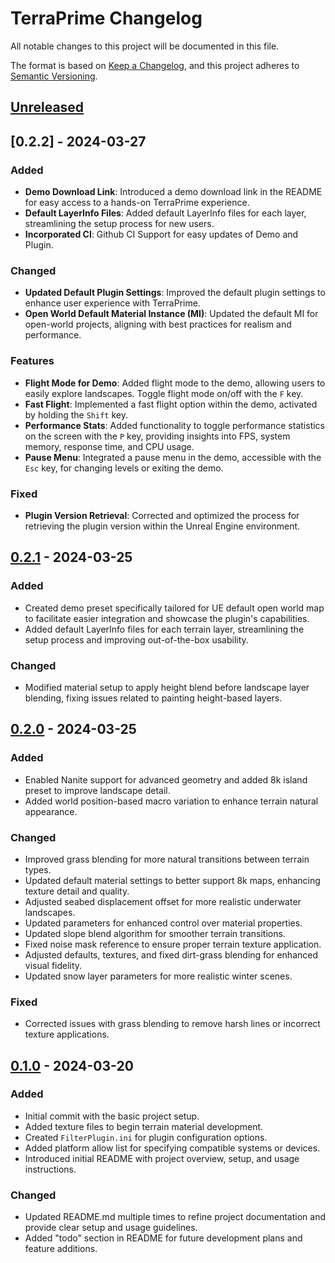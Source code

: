 
# TerraPrime Changelog

All notable changes to this project will be documented in this file.

The format is based on [Keep a Changelog](https://keepachangelog.com/en/1.1.0/), and this project adheres to [Semantic Versioning](https://semver.org/spec/v2.0.0.html).

## [Unreleased]


## [0.2.2] - 2024-03-27

### Added

-   **Demo Download Link**: Introduced a demo download link in the README for easy access to a hands-on TerraPrime experience.
-   **Default LayerInfo Files**: Added default LayerInfo files for each layer, streamlining the setup process for new users.
-   **Incorporated CI**: Github CI Support for easy updates of Demo and Plugin.

### Changed

-   **Updated Default Plugin Settings**: Improved the default plugin settings to enhance user experience with TerraPrime.
-   **Open World Default Material Instance (MI)**: Updated the default MI for open-world projects, aligning with best practices for realism and performance.

### Features

-   **Flight Mode for Demo**: Added flight mode to the demo, allowing users to easily explore landscapes. Toggle flight mode on/off with the `F` key.
-   **Fast Flight**: Implemented a fast flight option within the demo, activated by holding the `Shift` key.
-   **Performance Stats**: Added functionality to toggle performance statistics on the screen with the `P` key, providing insights into FPS, system memory, response time, and CPU usage.
-   **Pause Menu**: Integrated a pause menu in the demo, accessible with the `Esc` key, for changing levels or exiting the demo.

### Fixed

-   **Plugin Version Retrieval**: Corrected and optimized the process for retrieving the plugin version within the Unreal Engine environment.

## [0.2.1] - 2024-03-25

### Added

-   Created demo preset specifically tailored for UE default open world map to facilitate easier integration and showcase the plugin's capabilities.
-   Added default LayerInfo files for each terrain layer, streamlining the setup process and improving out-of-the-box usability.

### Changed

-   Modified material setup to apply height blend before landscape layer blending, fixing issues related to painting height-based layers.

## [0.2.0] - 2024-03-25

### Added

-   Enabled Nanite support for advanced geometry and added 8k island preset to improve landscape detail.
-   Added world position-based macro variation to enhance terrain natural appearance.

### Changed

-   Improved grass blending for more natural transitions between terrain types.
-   Updated default material settings to better support 8k maps, enhancing texture detail and quality.
-   Adjusted seabed displacement offset for more realistic underwater landscapes.
-   Updated parameters for enhanced control over material properties.
-   Updated slope blend algorithm for smoother terrain transitions.
-   Fixed noise mask reference to ensure proper terrain texture application.
-   Adjusted defaults, textures, and fixed dirt-grass blending for enhanced visual fidelity.
-   Updated snow layer parameters for more realistic winter scenes.

### Fixed

-   Corrected issues with grass blending to remove harsh lines or incorrect texture applications.

## [0.1.0](https://github.com/OrchidIsle/TerraPrime/releases/tag/0.1.0) - 2024-03-20

### Added

-   Initial commit with the basic project setup.
-   Added texture files to begin terrain material development.
-   Created `FilterPlugin.ini` for plugin configuration options.
-   Added platform allow list for specifying compatible systems or devices.
-   Introduced initial README with project overview, setup, and usage instructions.

### Changed

-   Updated README.md multiple times to refine project documentation and provide clear setup and usage guidelines.
-   Added "todo" section in README for future development plans and feature additions.

[Unreleased]: https://github.com/OrchidIsle/TerraPrime/compare/v0.2.1...HEAD
[0.2.1]: https://github.com/OrchidIsle/TerraPrime/compare/v0.2.0...v0.2.1
[0.2.0]: https://github.com/OrchidIsle/TerraPrime/compare/v0.1.0...v0.2.0
[0.1.0]: https://github.com/OrchidIsle/TerraPrime/releases/tag/v0.1.0